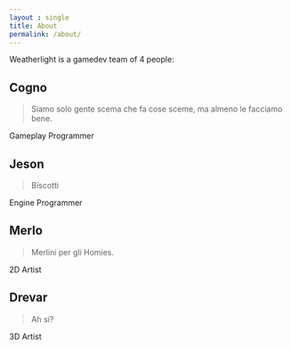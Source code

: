 ```yaml
---
layout : single
title: About
permalink: /about/
---
```


Weatherlight is a gamedev team of 4 people:

## Cogno

> Siamo solo gente scema che fa cose sceme, ma almeno le facciamo bene.

Gameplay Programmer

## Jeson

> Biscotti

Engine Programmer

## Merlo

> Merlini per gli Homies.

2D Artist

## Drevar

> Ah si?

3D Artist
